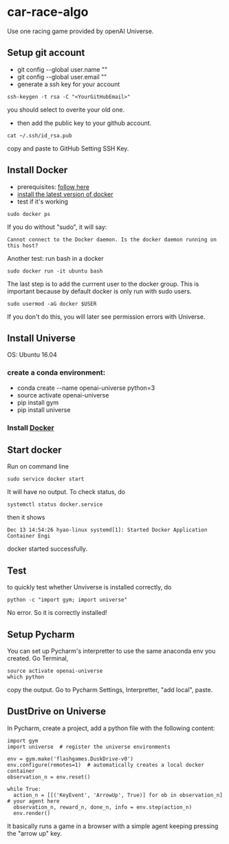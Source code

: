 # car-race-algo

Use one racing game provided by openAI Universe. 

## Setup git account
* git config --global user.name "<YourGitHubUserName>"
* git config --global user.email "<YourGitHubEmail>"
* generate a ssh key for your account
```
ssh-keygen -t rsa -C "<YourGitHubEmail>"
```
you should select to overite your old one. 
* then add the public key to your github account. 
```
cat ~/.ssh/id_rsa.pub
```
copy and paste to GitHub Setting SSH Key. 

## Install Docker
* prerequisites: [follow here](https://docs.docker.com/engine/installation/linux/ubuntulinux/#/install-the-latest-version)   
* [install the latest version of docker](https://docs.docker.com/engine/installation/linux/ubuntulinux/#/install-the-latest-version)
* test if it's working
```
sudo docker ps
```
If you do without "sudo", it will say:
```
Cannot connect to the Docker daemon. Is the docker daemon running on this host?
```
Another test: run bash in a docker
```
sudo docker run -it ubuntu bash
```
The last step is to add the currrent user to the docker group. This is important because by default docker is only run with sudo users. 
```
sudo usermod -aG docker $USER
```
If you don't do this, you will later see permission errors with Universe. 

## Install Universe 
OS: Ubuntu 16.04

### create a conda environment:
* conda create --name openai-universe python=3
* source activate openai-universe
* pip install gym
* pip install universe

### Install [Docker](https://docs.docker.com/engine/installation/linux/ubuntulinux/) 

## Start docker 
Run on command line
```
sudo service docker start
```
It will have no output. To check status, do
```
systemctl status docker.service
```
then it shows
```
Dec 13 14:54:26 hyao-linux systemd[1]: Started Docker Application Container Engi
```
docker started successfully. 

## Test
to quickly test whether Unviverse is installed correctly, do 
```
python -c "import gym; import universe"
```
No error. So it is correctly installed!

## Setup Pycharm
You can set up Pycharm's interpretter to use the same anaconda env you created. 
Go Terminal, 
```
source activate openai-universe
which python
```
copy the output. Go to Pycharm Settings, Interpretter, "add local", paste. 



## DustDrive on Universe
In Pycharm, create a project, add a python file with the following content:
```
import gym
import universe  # register the universe environments

env = gym.make('flashgames.DuskDrive-v0')
env.configure(remotes=1)  # automatically creates a local docker container
observation_n = env.reset()

while True:
  action_n = [[('KeyEvent', 'ArrowUp', True)] for ob in observation_n]  # your agent here
  observation_n, reward_n, done_n, info = env.step(action_n)
  env.render()
```
It basically runs a game in a browser with a simple agent keeping pressing the "arrow up" key. 






